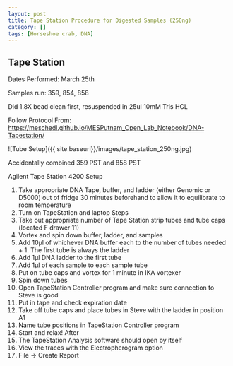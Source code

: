 ```yaml
---
layout: post
title: Tape Station Procedure for Digested Samples (250ng)
category: []
tags: [Horseshoe crab, DNA]
---
```

## Tape Station
Dates Performed: March 25th

Samples run: 359, 854, 858

Did 1.8X bead clean first, resuspended in 25ul 10mM Tris HCL

Follow Protocol From: https://meschedl.github.io/MESPutnam_Open_Lab_Notebook/DNA-Tapestation/

![Tube Setup]({{ site.baseurl}}/images/tape_station_250ng.jpg)

Accidentally combined 359 PST and 858 PST

Agilent Tape Station 4200
Setup
1. Take appropriate DNA Tape, buffer, and ladder (either Genomic or D5000) out of fridge 30 minutes beforehand to allow it to equilibrate to room temperature
2. Turn on TapeStation and laptop
Steps
1. Take out appropriate number of Tape Station strip tubes and tube caps (located F drawer 11)
2. Vortex and spin down buffer, ladder, and samples
3. Add 10µl of whichever DNA buffer each to the number of tubes needed + 1. The first tube is always the ladder
4. Add 1µl DNA ladder to the first tube
5. Add 1µl of each sample to each sample tube
6. Put on tube caps and vortex for 1 minute in IKA vortexer
7. Spin down tubes
8. Open TapeStation Controller program and make sure connection to Steve is good
9. Put in tape and check expiration date
10. Take off tube caps and place tubes in Steve with the ladder in position A1
11. Name tube positions in TapeStation Controller program
12. Start and relax!
After
1. The TapeStation Analysis software should open by itself
2. View the traces with the Electropherogram option
3. File -> Create Report
